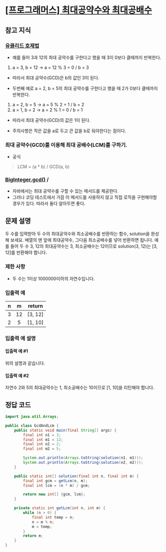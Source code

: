 # [\[프로그래머스\] 최대공약수와 최대공배수](https://programmers.co.kr/learn/courses/30/lessons/12940)

## 참고 지식

### [유클리드 호제법](https://namu.wiki/w/%EC%9C%A0%ED%81%B4%EB%A6%AC%EB%93%9C%20%ED%98%B8%EC%A0%9C%EB%B2%95)
- 예를 들어 3과 12의 최대 공약수를 구한다고 했을 때 3이 0보다 클때까지 반복한다.
1. a = 3, b = 12 -> a = 12 % 3 = 0 / b = 3
- 따라서 최대 공약수(GCD)은 b의 값인 3이 된다.

- 두번째 예로 a = 2, b = 5의 최대 공약수를 구한다고 했을 때 2가 0보다 클때까지 반복한다.
1. a = 2, b = 5 -> a = 5 % 2 = 1 / b = 2
2. a = 1, b = 2 -> a = 2 % 1 = 0 / b = 1
- 따라서 최대 공약수(GCD)의 값은 1이 된다.

- 주의사항은 작은 값을 a로 두고 큰 값을 b로 둬야한다는 점이다.

### 최대 공약수(GCD)를 이용해 최대 공배수(LCM)를 구하기.
- 공식

> LCM = (a * b) / GCD(a, b)

### [BigInteger.gcd()](https://docs.oracle.com/javase/8/docs/api/java/math/BigInteger.html#gcd-java.math.BigInteger-) / 
- 자바에서는 최대 공약수를 구할 수 있는 메서드를 제공한다.
- 그러나 코딩 테스트에서 가끔 이 메서드를 사용하지 않고 직접 로직을 구현해야할 경우가 있다. 따라서 둘다 알아두면 좋다.

## 문제 설명
두 수를 입력받아 두 수의 최대공약수와 최소공배수를 반환하는 함수, solution을 완성해 보세요. 배열의 맨 앞에 최대공약수, 그다음 최소공배수를 넣어 반환하면 됩니다. 예를 들어 두 수 3, 12의 최대공약수는 3, 최소공배수는 12이므로 solution(3, 12)는 [3, 12]를 반환해야 합니다.

### 제한 사항
- 두 수는 1이상 1000000이하의 자연수입니다.

### 입출력 예
n | m | return
:---: | :---: | :---:
3 | 12 | [3, 12]
2 | 5 | [1, 10]

### 입출력 예 설명
#### 입출력 예 #1
위의 설명과 같습니다.

#### 입출력 예 #2
자연수 2와 5의 최대공약수는 1, 최소공배수는 10이므로 [1, 10]을 리턴해야 합니다.

## 정답 코드

```java
import java.util.Arrays;

public class GcdAndLcm {
    public static void main(final String[] args) {
        final int n1 = 3;
        final int m1 = 12;
        final int n2 = 2;
        final int m2 = 5;

        System.out.println(Arrays.toString(solution(n1, m1)));
        System.out.println(Arrays.toString(solution(n2, m2)));
    }

    public static int[] solution(final int n, final int m) {
        final int gcm = getLcm(n, m);
        final int lcm = (n * m) / gcm;

        return new int[] {gcm, lcm};
    }

    private static int getLcm(int n, int m) {
        while (n > 0) {
            final int temp = n;
            n = m % n;
            m = temp;
        }
        return m;
    }
}

```
